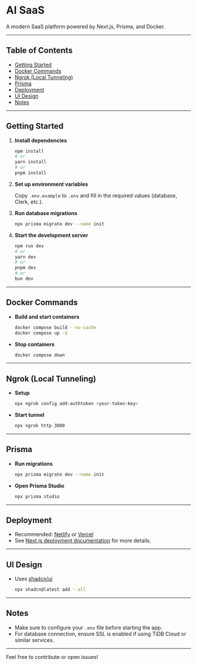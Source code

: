 # AI SaaS

A modern SaaS platform powered by Next.js, Prisma, and Docker.

---

## Table of Contents

- [Getting Started](#getting-started)
- [Docker Commands](#docker-commands)
- [Ngrok (Local Tunneling)](#ngrok-local-tunneling)
- [Prisma](#prisma)
- [Deployment](#deployment)
- [UI Design](#ui-design)
- [Notes](#notes)

---

## Getting Started

1. **Install dependencies**

    ```bash
    npm install
    # or
    yarn install
    # or
    pnpm install
    ```

2. **Set up environment variables**

    Copy `.env.example` to `.env` and fill in the required values (database, Clerk, etc.).

3. **Run database migrations**

    ```bash
    npx prisma migrate dev --name init
    ```

4. **Start the development server**

    ```bash
    npm run dev
    # or
    yarn dev
    # or
    pnpm dev
    # or
    bun dev
    ```

---

## Docker Commands

- **Build and start containers**

    ```bash
    docker compose build --no-cache
    docker compose up -d
    ```

- **Stop containers**

    ```bash
    docker compose down
    ```

---

## Ngrok (Local Tunneling)

- **Setup**

    ```bash
    npx ngrok config add-authtoken <your-token-key>
    ```

- **Start tunnel**

    ```bash
    npx ngrok http 3000
    ```

---

## Prisma

- **Run migrations**

    ```bash
    npx prisma migrate dev --name init
    ```

- **Open Prisma Studio**

    ```bash
    npx prisma studio
    ```

---

## Deployment

- Recommended: [Netlify](https://www.netlify.com/) or [Vercel](https://vercel.com/)
- See [Next.js deployment documentation](https://nextjs.org/docs/app/building-your-application/deploying) for more details.

---

## UI Design

- Uses [shadcn/ui](https://ui.shadcn.com/docs/installation/next)

    ```bash
    npx shadcn@latest add --all
    ```

---

## Notes

- Make sure to configure your `.env` file before starting the app.
- For database connection, ensure SSL is enabled if using TiDB Cloud or similar services.

---

Feel free to contribute or open issues!